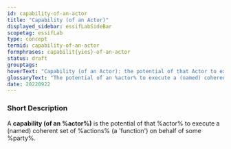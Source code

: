 ```yaml
---
id: capability-of-an-actor
title: "Capability (of an Actor)"
displayed_sidebar: essifLabSideBar
scopetag: essifLab
type: concept
termid: capability-of-an-actor
formphrases: capabilit{yies}-of-an-actor
status: draft
grouptags:
hoverText: "Capability (of an Actor): the potential of that Actor to execute a (named) coherent set of Actions (a 'function') on behalf of some Party."
glossaryText: "The potential of an %actor% to execute a (named) coherent set of %actions% (a 'function') on behalf of some %party%."
date: 20220922
---
```


### Short Description
A **capability (of an %actor%)** is the potential of that %actor% to execute a (named) coherent set of %actions% (a 'function') on behalf of some %party%.
